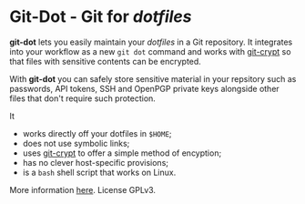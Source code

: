 Git-Dot - Git for *dotfiles*
============================

**git-dot** lets you easily maintain your *dotfiles* in a Git repository. It integrates
into your workflow as a new `git dot` command and works with [git-crypt] so that files
with sensitive contents can be encrypted.

With **git-dot** you can safely store sensitive material in your repsitory such as
passwords, API tokens, SSH and OpenPGP private keys alongside other files that don't
require such protection.

It

* works directly off your dotfiles in `$HOME`;
* does not use symbolic links;
* uses [git-crypt] to offer a simple method of encyption;
* has no clever host-specific provisions;
* is a `bash` shell script that works on Linux.

More information [here][git-dot]. License GPLv3.

[git-dot]:   https://git-dot.johnlane.ie
[git-crypt]: https://www.agwa.name/projects/git-crypt
